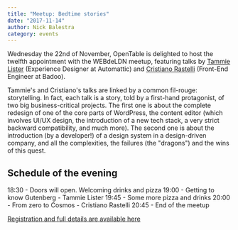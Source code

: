 ```yaml
---
title: "Meetup: Bedtime stories"
date: "2017-11-14"
author: Nick Balestra
category: events
---
```


Wednesday the 22nd of November, OpenTable is delighted to host the twelfth appointment with the WEBdeLDN meetup, featuring talks by [Tammie Lister](https://twitter.com/karmatosed) (Experience Designer at Automattic) and [Cristiano Rastelli](https://twitter.com/areaweb) (Front-End Engineer at Badoo).

Tammie's and Cristiano's talks are linked by a common fil-rouge: storytelling. In fact, each talk is a story, told by a first-hand protagonist, of two big business-critical projects. The first one is about the complete redesign of one of the core parts of WordPress, the content editor (which involves UI/UX design, the introduction of a new tech stack, a very strict backward compatibility, and much more). The second one is about the introduction (by a developer!) of a design system in a design-driven company, and all the complexities, the failures (the "dragons") and the wins of this quest.

<!-- This is hack comment to ensure the post preview is shown on the homepage -->

## Schedule of the evening

18:30 - Doors will open. Welcoming drinks and pizza
19:00 - Getting to know Gutenberg - Tammie Lister
19:45 - Some more pizza and drinks
20:00 - From zero to Cosmos - Cristiano Rastelli
20:45 - End of the meetup

[Registration and full details are available here](https://www.eventbrite.co.uk/e/webdeldn-12-bedtime-stories-tickets-39568087214)
